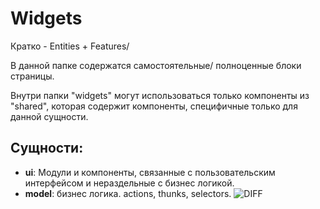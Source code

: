 # Widgets

Кратко - Entities + Features/

В данной папке содержатся самостоятельные/ полноценные блоки страницы.

Внутри папки "widgets" могут использоваться только компоненты из "shared", которая содержит компоненты, специфичные только для данной сущности.

## Сущности:

- **ui**: Модули и компоненты, связанные с пользовательским интерфейсом и нераздельные с бизнес логикой.
- **model**: бизнес логика. actions, thunks, selectors.
  ![DIFF](../assets/README_WIDGETS.png)
